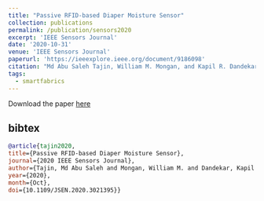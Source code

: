 ```yaml
---
title: "Passive RFID-based Diaper Moisture Sensor"
collection: publications
permalink: /publication/sensors2020
excerpt: 'IEEE Sensors Journal'
date: '2020-10-31'
venue: 'IEEE Sensors Journal'
paperurl: 'https://ieeexplore.ieee.org/document/9186098'
citation: "Md Abu Saleh Tajin, William M. Mongan, and Kapil R. Dandekar.  Passive RFID-based Diaper Moisture Sensor.  IEEE Sensors Journal, October 2020."
tags: 
  - smartfabrics
---
```


Download the paper [here](https://par.nsf.gov/servlets/purl/10195509)

## bibtex
```bibtex
@article{tajin2020, 
title={Passive RFID-based Diaper Moisture Sensor}, 
journal={2020 IEEE Sensors Journal}, 
author={Tajin, Md Abu Saleh and Mongan, William M. and Dandekar, Kapil R.}, 
year={2020}, 
month={Oct},
doi={10.1109/JSEN.2020.3021395}}
```